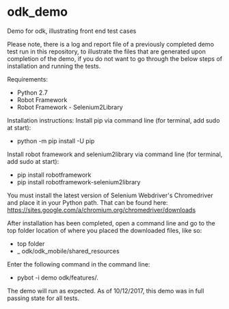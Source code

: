# odk_demo
Demo for odk, illustrating front end test cases

Please note, there is a log and report file of a previously completed demo test run in this repository, to illustrate the files that are generated upon completion of the demo, if you do not want to go through the below steps of installation and running the tests.


Requirements:

* Python 2.7
* Robot Framework
* Robot Framework - Selenium2Library

Installation instructions:
Install pip via command line (for terminal, add sudo at start):
* python -m pip install -U pip

Install robot framework and selenium2library via command line (for terminal, add sudo at start):
* pip install robotframework
* pip install robotframework-selenium2library


You must install the latest version of Selenium Webdriver's Chromedriver and place it in your Python path. That can be found here: https://sites.google.com/a/chromium.org/chromedriver/downloads

After installation has been completed, open a command line and go to the top folder location of where you placed the downloaded files, like so:
* top folder 
* \_ odk/odk_mobile/shared_resources

Enter the following command in the command line:
* pybot -i demo odk/features/.


The demo will run as expected. As of 10/12/2017, this demo was in full passing state for all tests.
